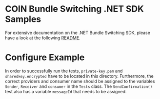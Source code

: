 # COIN Bundle Switching .NET SDK Samples

For extensive documentation on the .NET Bundle Switching SDK, please have a look at the following [README](../bundle-switching-sdk/README.md).

# Configure Example
In order to successfully run the tests, `private-key.pem` and `sharedkey.encrypted` have to be located in this directory.
Furthermore, the correct providers and consumer name should be assigned to the variables `Sender`, `Receiver` and `consumer` in  the `Tests` class.
The `SendConfirmation()` test also has a variable `messageId` that needs to be assigned.
